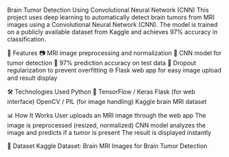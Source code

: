Brain Tumor Detection Using Convolutional Neural Network (CNN)
This project uses deep learning to automatically detect brain tumors from MRI images using a Convolutional Neural Network (CNN). The model is trained on a publicly available dataset from Kaggle and achieves 97% accuracy in classification.

🚀 Features
📷 MRI image preprocessing and normalization
🧠 CNN model for tumor detection
🎯 97% prediction accuracy on test data
🧪 Dropout regularization to prevent overfitting
🌐 Flask web app for easy image upload and result display

🛠️ Technologies Used
Python 🐍
TensorFlow / Keras
Flask (for web interface)
OpenCV / PIL (for image handling)
Kaggle brain MRI dataset

📊 How It Works
User uploads an MRI image through the web app
The image is preprocessed (resized, normalized)
CNN model analyzes the image and predicts if a tumor is present
The result is displayed instantly

📁 Dataset
Kaggle Dataset: Brain MRI Images for Brain Tumor Detection
